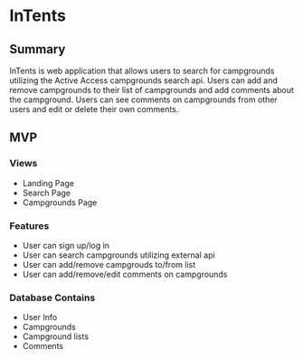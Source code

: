 # InTents

## Summary
InTents is web application that allows users to search for campgrounds utilizing the Active Access campgrounds search api. Users can add and remove campgrounds to their list of campgrounds and add comments about the campground. Users can see comments on campgrounds from other users and edit or delete their own comments.

## MVP
### Views
- Landing Page
- Search Page
- Campgrounds Page
### Features
- User can sign up/log in
- User can search campgrounds utilizing external api
- User can add/remove campgrouds to/from list
- User can add/remove/edit comments on campgrounds
### Database Contains
 - User Info
 - Campgrounds
 - Campground lists
 - Comments
